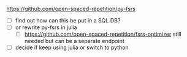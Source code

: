 https://github.com/open-spaced-repetition/py-fsrs
- [ ] find out how can this be put in a SQL DB?
- [ ] or rewrite py-fsrs in julia
  - [ ] https://github.com/open-spaced-repetition/fsrs-optimizer still needed but can be a separate endpoint
- [ ] decide if keep using julia or switch to python